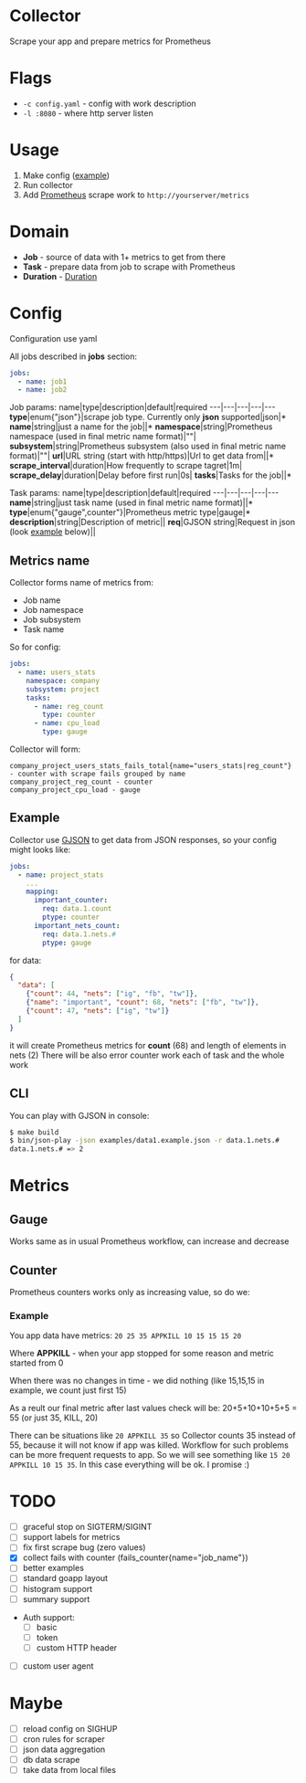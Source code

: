 # Collector
Scrape your app and prepare metrics for Prometheus

# Flags
- `-c config.yaml` - config with work description
- `-l :8080` - where http server listen

# Usage
1. Make config ([example](examples/config.example.yaml))
2. Run collector
3. Add [Prometheus](https://prometheus.io/) scrape work to `http://yourserver/metrics`

# Domain
- **Job** - source of data with 1+ metrics to get from there
- **Task** - prepare data from job to scrape with Prometheus
- **Duration** - [Duration](https://golang.org/pkg/time/#ParseDuration)

# Config
Configuration use yaml

All jobs described in **jobs** section:
```yaml
jobs:
  - name: job1
  - name: job2
```

Job params:
name|type|description|default|required
---|---|---|---|---
**type**|enum{"json"}|scrape job type. Currently only **json** supported|json|*
**name**|string|just a name for the job||*
**namespace**|string|Prometheus namespace (used in final metric name format)|""|
**subsystem**|string|Prometheus subsystem (also used in final metric name format)|""|
**url**|URL string (start with http/https)|Url to get data from||*
**scrape_interval**|duration|How frequently to scrape tagret|1m|
**scrape_delay**|duration|Delay before first run|0s|
**tasks**|Tasks for the job||*

Task params:
name|type|description|default|required
---|---|---|---|---
**name**|string|just task name (used in final metric name format)||*
**type**|enum{"gauge",counter"}|Prometheus metric type|gauge|*
**description**|string|Description of metric||
**req**|GJSON string|Request in json (look [example](#Example) below)||

## Metrics name
Collector forms name of metrics from:
- Job name
- Job namespace
- Job subsystem
- Task name

So for config:
```yaml
jobs:
  - name: users_stats
    namespace: company
    subsystem: project
    tasks:
      - name: reg_count
        type: counter
      - name: cpu_load
        type: gauge
```
Collector will form:
```text
company_project_users_stats_fails_total{name="users_stats|reg_count"} - counter with scrape fails grouped by name
company_project_reg_count - counter
company_project_cpu_load - gauge
```

## Example
Collector use [GJSON](https://github.com/tidwall/gjson) to get data from JSON responses, so your config might looks like:
```yaml
jobs:
  - name: project_stats
    ...
    mapping:
      important_counter:
        req: data.1.count
        ptype: counter
      important_nets_count:
        req: data.1.nets.#
        ptype: gauge
```
for data:
```json
{
  "data": [
    {"count": 44, "nets": ["ig", "fb", "tw"]},
    {"name": "important", "count": 68, "nets": ["fb", "tw"]},
    {"count": 47, "nets": ["ig", "tw"]}
  ]
}
```
it will create Prometheus metrics for **count** (68) and length of elements in nets (2)
There will be also error counter work each of task and the whole work

## CLI
You can play with GJSON in console:
```bash
$ make build
$ bin/json-play -json examples/data1.example.json -r data.1.nets.#
data.1.nets.# => 2
```

# Metrics
## Gauge
Works same as in usual Prometheus workflow, can increase and decrease

## Counter
Prometheus counters works only as increasing value, so do we:

### Example
You app data have metrics: `20 25 35 APPKILL 10 15 15 15 20`

Where **APPKILL** - when your app stopped for some reason and metric started from 0

When there was no changes in time - we did nothing (like 15,15,15 in example, we count just first 15)

As a reult our final metric after last values check will be: 20+5+10+10+5+5 = 55 (or just 35, KILL, 20)

There can be situations like `20 APPKILL 35` so Collector counts 35 instead of 55, because it will not know if app was killed.
Workflow for such problems can be more frequent requests to app. So we will see something like `15 20 APPKILL 10 15 35`.
In this case everything will be ok. I promise :)

# TODO
- [ ] graceful stop on SIGTERM/SIGINT
- [ ] support labels for metrics
- [ ] fix first scrape bug (zero values)
- [x] collect fails with counter (fails_counter{name="job_name"})
- [ ] better examples
- [ ] standard goapp layout
- [ ] histogram support
- [ ] summary support
- Auth support:
  - [ ] basic
  - [ ] token
  - [ ] custom HTTP header
- [ ] custom user agent

# Maybe
- [ ] reload config on SIGHUP
- [ ] cron rules for scraper
- [ ] json data aggregation
- [ ] db data scrape
- [ ] take data from local files
